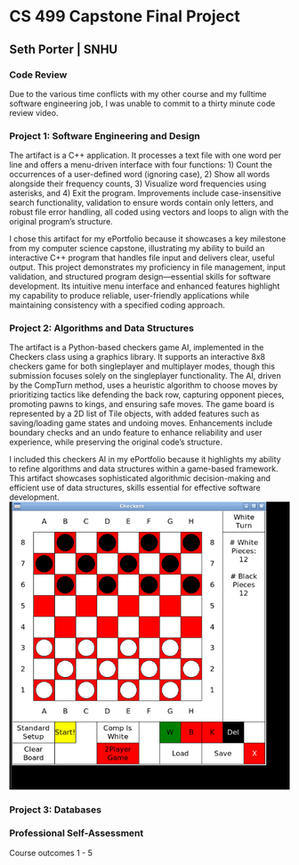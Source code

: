 # CS 499 Capstone Final Project
## Seth Porter | SNHU

### Code Review
Due to the various time conflicts with my other course and my fulltime software engineering job, I was unable to commit to a thirty minute code review video.

### Project 1: Software Engineering and Design
The artifact is a C++ application. It processes a text file with one word per line and offers a menu-driven interface with four functions: 1) Count the occurrences of a user-defined word (ignoring case), 2) Show all words alongside their frequency counts, 3) Visualize word frequencies using asterisks, and 4) Exit the program. Improvements include case-insensitive search functionality, validation to ensure words contain only letters, and robust file error handling, all coded using vectors and loops to align with the original program’s structure.

I chose this artifact for my ePortfolio because it showcases a key milestone from my computer science capstone, illustrating my ability to build an interactive C++ program that handles file input and delivers clear, useful output. This project demonstrates my proficiency in file management, input validation, and structured program design—essential skills for software development. Its intuitive menu interface and enhanced features highlight my capability to produce reliable, user-friendly applications while maintaining consistency with a specified coding approach.

### Project 2: Algorithms and Data Structures
The artifact is a Python-based checkers game AI, implemented in the Checkers class using a graphics library.  It supports an interactive 8x8 checkers game for both singleplayer and multiplayer modes, though this submission focuses solely on the singleplayer functionality. The AI, driven by the CompTurn method, uses a heuristic algorithm to choose moves by prioritizing tactics like defending the back row, capturing opponent pieces, promoting pawns to kings, and ensuring safe moves. The game board is represented by a 2D list of Tile objects, with added features such as saving/loading game states and undoing moves. Enhancements include boundary checks and an undo feature to enhance reliability and user experience, while preserving the original code’s structure.

I included this checkers AI in my ePortfolio because it highlights my ability to refine algorithms and data structures within a game-based framework. This artifact showcases sophisticated algorithmic decision-making and efficient use of data structures, skills essential for effective software development.
![checkers](./pictures/checkers.png)

### Project 3: Databases

### Professional Self-Assessment
Course outcomes 1 - 5
